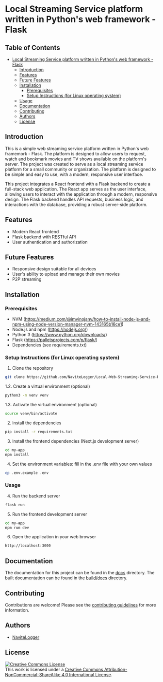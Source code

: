 # Local Streaming Service platform written in Python's web framework - Flask

## Table of Contents

- [Local Streaming Service platform written in Python's web framework - Flask](#local-streaming-service-platform-written-in-pythons-web-framework---flask)
    - [Introduction](#introduction)
    - [Features](#features)
    - [Future Features](#future-features)
    - [Installation](#installation)
        - [Prerequisites](#prerequisites)
        - [Setup Instructions (for Linux operating system)](#setup-instructions-for-linux-operating-system)
    - [Usage](#usage)
    - [Documentation](#documentation)
    - [Contributing](#contributing)
    - [Authors](#authors)
    - [License](#license)

## Introduction

This is a simple web streaming service platform written in Python's web framemork - Flask. The platform is designed to allow users to request, watch and bookmark movies and TV shows available on the platform's server. The project was created to serve as a local streaming service platform for a small community or organization. The platform is designed to be simple and easy to use, with a modern, responsive user interface.

This project integrates a React frontend with a Flask backend to create a full-stack web application. The React app serves as the user interface, allowing users to interact with the application through a modern, responsive design. The Flask backend handles API requests, business logic, and interactions with the database, providing a robust server-side platform.

## Features

- Modern React frontend
- Flask backend with RESTful API
- User authentication and authorization

## Future Features

- Responsive design suitable for all devices
- User's ability to upload and manage their own movies
- P2P streaming

## Installation

### Prerequisites

- NVM (https://medium.com/@imvinojanv/how-to-install-node-js-and-npm-using-node-version-manager-nvm-143165b16ce1)
- Node.js and npm (https://nodejs.org/)
- Python 3 (https://www.python.org/downloads/)
- Flask (https://palletsprojects.com/p/flask/)
- Dependencies (see requirements.txt)

### Setup Instructions (for Linux operating system)

1. Clone the repository

```bash
git clone https://github.com/NaviteLogger/Local-Web-Streaming-Service-Python-Flask.git
```

1.2. Create a virtual environment (optional)

```bash
python3 -m venv venv
``` 

1.3. Activate the virtual environment (optional)

```bash
source venv/bin/activate
```

2. Install the dependencies

```bash
pip install -r requirements.txt
```

3. Install the frontend dependencies (Next.js development server)

```bash
cd my-app
npm install
```

4. Set the environment variables: fill in the .env file with your own values

```bash
cp .env.example .env
```

### Usage

4. Run the backend server

```bash
flask run
```

5. Run the frontend development server

```bash
cd my-app
npm run dev
```

6. Open the application in your web browser

```bash
http://localhost:3000
```

## Documentation

The documentation for this project can be found in the [docs](docs) directory.
The built documentation can be found in the [build/docs](build/docs) directory.

## Contributing

Contributions are welcome! Please see the [contributing guidelines](CONTRIBUTING.md) for more information.

## Authors

- [NaviteLogger](https://www.linkedin.com/in/marek-kacprzak-238053218/)

## License

<a rel="license" href="http://creativecommons.org/licenses/by-nc-sa/4.0/"><img alt="Creative Commons License" style="border-width:0" src="https://i.creativecommons.org/l/by-nc-sa/4.0/88x31.png" /></a><br />This work is licensed under a <a rel="license" href="http://creativecommons.org/licenses/by-nc-sa/4.0/">Creative Commons Attribution-NonCommercial-ShareAlike 4.0 International License</a>.

